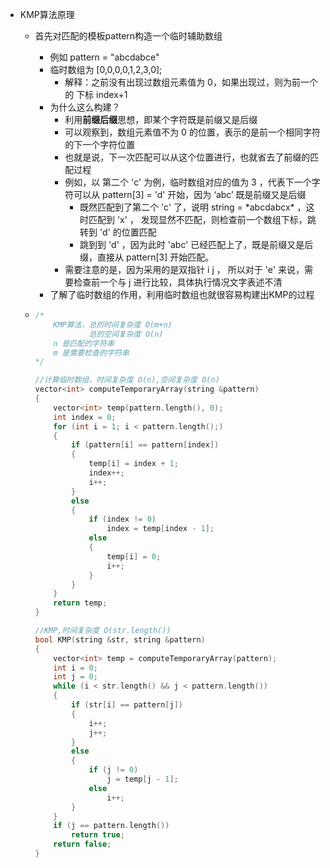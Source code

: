 + KMP算法原理

  + 首先对匹配的模板pattern构造一个临时辅助数组

    + 例如 pattern = "abcdabce"
    + 临时数组为 [0,0,0,0,1,2,3,0];
      + 解释：之前没有出现过数组元素值为 0，如果出现过，则为前一个的 下标 index+1
    + 为什么这么构建？
      + 利用**前缀后缀**思想，即某个字符既是前缀又是后缀
      + 可以观察到，数组元素值不为 0 的位置，表示的是前一个相同字符的下一个字符位置
      + 也就是说，下一次匹配可以从这个位置进行，也就省去了前缀的匹配过程
      + 例如，以 第二个 'c' 为例，临时数组对应的值为 3 ，代表下一个字符可以从 pattern[3] = 'd' 开始，因为 ‘abc’ 既是前缀又是后缀
        + 既然匹配到了第二个 'c' 了，说明 string = \*abcdabcx\* ，这时匹配到 'x' ， 发现显然不匹配，则检查前一个数组下标，跳转到 'd' 的位置匹配
        + 跳到到 'd' ，因为此时 'abc' 已经匹配上了，既是前缀又是后缀，直接从 pattern[3] 开始匹配。
      + 需要注意的是，因为采用的是双指针 i j ， 所以对于 'e' 来说，需要检查前一个与 j 进行比较，具体执行情况文字表述不清
    + 了解了临时数组的作用，利用临时数组也就很容易构建出KMP的过程

  + ```c++
    /*
        KMP算法，总的时间复杂度 O(m+n)
                总的空间复杂度 O(n)
        n 是匹配的字符串
        m 是需要检查的字符串
    */
    
    //计算临时数组，时间复杂度 O(n),空间复杂度 O(n)
    vector<int> computeTemporaryArray(string &pattern)
    {
        vector<int> temp(pattern.length(), 0);
        int index = 0;
        for (int i = 1; i < pattern.length();)
        {
            if (pattern[i] == pattern[index])
            {
                temp[i] = index + 1;
                index++;
                i++;
            }
            else
            {
                if (index != 0)
                    index = temp[index - 1];
                else
                {
                    temp[i] = 0;
                    i++;
                }
            }
        }
        return temp;
    }
    
    //KMP,时间复杂度 O(str.length())
    bool KMP(string &str, string &pattern)
    {
        vector<int> temp = computeTemporaryArray(pattern);
        int i = 0;
        int j = 0;
        while (i < str.length() && j < pattern.length())
        {
            if (str[i] == pattern[j])
            {
                i++;
                j++;
            }
            else
            {
                if (j != 0)
                    j = temp[j - 1];
                else
                    i++;
            }
        }
        if (j == pattern.length())
            return true;
        return false;
    }
    ```